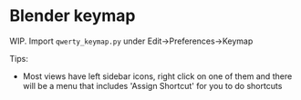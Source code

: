 
# Blender keymap

WIP. Import `qwerty_keymap.py` under Edit->Preferences->Keymap

Tips:

- Most views have left sidebar icons, right click on one of them and there will be a menu that includes 'Assign Shortcut' for you to do shortcuts
